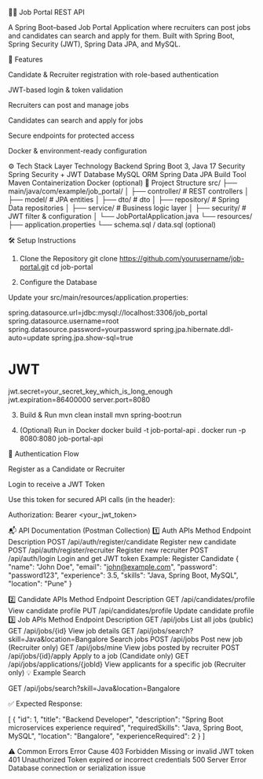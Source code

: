 🧑‍💼 Job Portal REST API

A Spring Boot–based Job Portal Application where recruiters can post jobs and candidates can search and apply for them.
Built with Spring Boot, Spring Security (JWT), Spring Data JPA, and MySQL.

🚀 Features

Candidate & Recruiter registration with role-based authentication

JWT-based login & token validation

Recruiters can post and manage jobs

Candidates can search and apply for jobs

Secure endpoints for protected access

Docker & environment-ready configuration

⚙️ Tech Stack
Layer	Technology
Backend	Spring Boot 3, Java 17
Security	Spring Security + JWT
Database	MySQL
ORM	Spring Data JPA
Build Tool	Maven
Containerization	Docker (optional)
🧩 Project Structure
src/
 ├── main/java/com/example/job_portal/
 │   ├── controller/        # REST controllers
 │   ├── model/             # JPA entities
 │   ├── dto/               # dto
 │   ├── repository/        # Spring Data repositories
 │   ├── service/           # Business logic layer
 │   ├── security/          # JWT filter & configuration
 │   └── JobPortalApplication.java
 └── resources/
     ├── application.properties
     └── schema.sql / data.sql (optional)

🛠️ Setup Instructions
1. Clone the Repository
git clone https://github.com/yourusername/job-portal.git
cd job-portal

2. Configure the Database

Update your src/main/resources/application.properties:

spring.datasource.url=jdbc:mysql://localhost:3306/job_portal
spring.datasource.username=root
spring.datasource.password=yourpassword
spring.jpa.hibernate.ddl-auto=update
spring.jpa.show-sql=true

# JWT
jwt.secret=your_secret_key_which_is_long_enough
jwt.expiration=86400000
server.port=8080

3. Build & Run
mvn clean install
mvn spring-boot:run

4. (Optional) Run in Docker
docker build -t job-portal-api .
docker run -p 8080:8080 job-portal-api

🔐 Authentication Flow

Register as a Candidate or Recruiter

Login to receive a JWT Token

Use this token for secured API calls (in the header):

Authorization: Bearer <your_jwt_token>

📬 API Documentation (Postman Collection)
1️⃣ Auth APIs
Method	Endpoint	Description
POST	/api/auth/register/candidate	Register new candidate
POST	/api/auth/register/recruiter	Register new recruiter
POST	/api/auth/login	Login and get JWT token
Example: Register Candidate
{
  "name": "John Doe",
  "email": "john@example.com",
  "password": "password123",
  "experience": 3.5,
  "skills": "Java, Spring Boot, MySQL",
  "location": "Pune"
}

2️⃣ Candidate APIs
Method	Endpoint	Description
GET	/api/candidates/profile	View candidate profile
PUT	/api/candidates/profile	Update candidate profile
3️⃣ Job APIs
Method	Endpoint	Description
GET	/api/jobs	List all jobs (public)
GET	/api/jobs/{id}	View job details
GET	/api/jobs/search?skill=Java&location=Bangalore	Search jobs
POST	/api/jobs	Post new job (Recruiter only)
GET	/api/jobs/mine	View jobs posted by recruiter
POST	/api/jobs/{id}/apply	Apply to a job (Candidate only)
GET	/api/jobs/applications/{jobId}	View applicants for a specific job (Recruiter only)
💡 Example Search

GET /api/jobs/search?skill=Java&location=Bangalore

✅ Expected Response:

[
  {
    "id": 1,
    "title": "Backend Developer",
    "description": "Spring Boot microservices experience required",
    "requiredSkills": "Java, Spring Boot, MySQL",
    "location": "Bangalore",
    "experienceRequired": 2
  }
]

⚠️ Common Errors
Error	Cause
403 Forbidden	Missing or invalid JWT token
401 Unauthorized	Token expired or incorrect credentials
500 Server Error	Database connection or serialization issue
